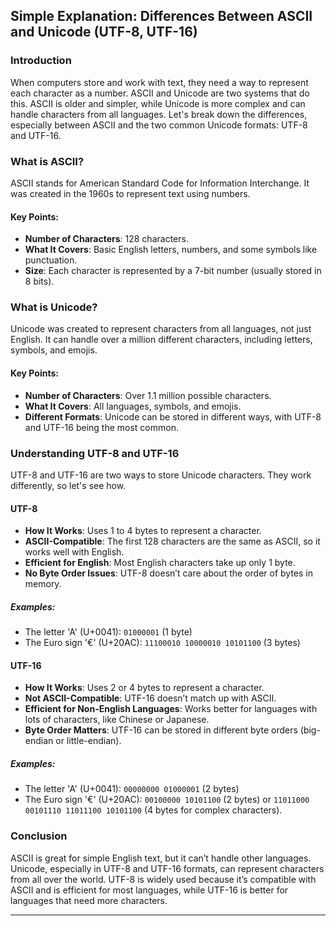 ## Simple Explanation: Differences Between ASCII and Unicode (UTF-8, UTF-16)

### Introduction

When computers store and work with text, they need a way to represent each character as a number. ASCII and Unicode are two systems that do this. ASCII is older and simpler, while Unicode is more complex and can handle characters from all languages. Let's break down the differences, especially between ASCII and the two common Unicode formats: UTF-8 and UTF-16.

### What is ASCII?

ASCII stands for American Standard Code for Information Interchange. It was created in the 1960s to represent text using numbers. 

#### Key Points:
- **Number of Characters**: 128 characters.
- **What It Covers**: Basic English letters, numbers, and some symbols like punctuation.
- **Size**: Each character is represented by a 7-bit number (usually stored in 8 bits).

### What is Unicode?

Unicode was created to represent characters from all languages, not just English. It can handle over a million different characters, including letters, symbols, and emojis.

#### Key Points:
- **Number of Characters**: Over 1.1 million possible characters.
- **What It Covers**: All languages, symbols, and emojis.
- **Different Formats**: Unicode can be stored in different ways, with UTF-8 and UTF-16 being the most common.

### Understanding UTF-8 and UTF-16

UTF-8 and UTF-16 are two ways to store Unicode characters. They work differently, so let's see how.

#### UTF-8
- **How It Works**: Uses 1 to 4 bytes to represent a character.
- **ASCII-Compatible**: The first 128 characters are the same as ASCII, so it works well with English.
- **Efficient for English**: Most English characters take up only 1 byte.
- **No Byte Order Issues**: UTF-8 doesn’t care about the order of bytes in memory.

##### Examples:
- The letter 'A' (U+0041): `01000001` (1 byte)
- The Euro sign '€' (U+20AC): `11100010 10000010 10101100` (3 bytes)

#### UTF-16
- **How It Works**: Uses 2 or 4 bytes to represent a character.
- **Not ASCII-Compatible**: UTF-16 doesn’t match up with ASCII.
- **Efficient for Non-English Languages**: Works better for languages with lots of characters, like Chinese or Japanese.
- **Byte Order Matters**: UTF-16 can be stored in different byte orders (big-endian or little-endian).

##### Examples:
- The letter 'A' (U+0041): `00000000 01000001` (2 bytes)
- The Euro sign '€' (U+20AC): `00100000 10101100` (2 bytes) or `11011000 00101110 11011100 10101100` (4 bytes for complex characters).

### Conclusion

ASCII is great for simple English text, but it can’t handle other languages. Unicode, especially in UTF-8 and UTF-16 formats, can represent characters from all over the world. UTF-8 is widely used because it’s compatible with ASCII and is efficient for most languages, while UTF-16 is better for languages that need more characters.

---
